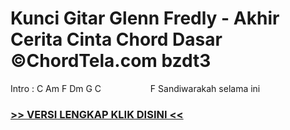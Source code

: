 
 # Kunci Gitar Glenn Fredly - Akhir Cerita Cinta Chord Dasar ©ChordTela.com bzdt3


Intro : C Am F Dm G C                    F Sandiwarakah selama ini

###  <a href="https://shortlighzx.web.app?sq=Kunci Gitar Glenn Fredly - Akhir Cerita Cinta Chord Dasar ©ChordTela.com"> >> VERSI LENGKAP KLIK DISINI << </a>
